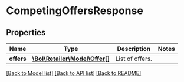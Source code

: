 # CompetingOffersResponse

## Properties
Name | Type | Description | Notes
------------ | ------------- | ------------- | -------------
**offers** | [**\Bol\Retailer\Model\Offer[]**](Offer.md) | List of offers. | 

[[Back to Model list]](../../README.md#documentation-for-models) [[Back to API list]](../../README.md#documentation-for-api-endpoints) [[Back to README]](../../README.md)


